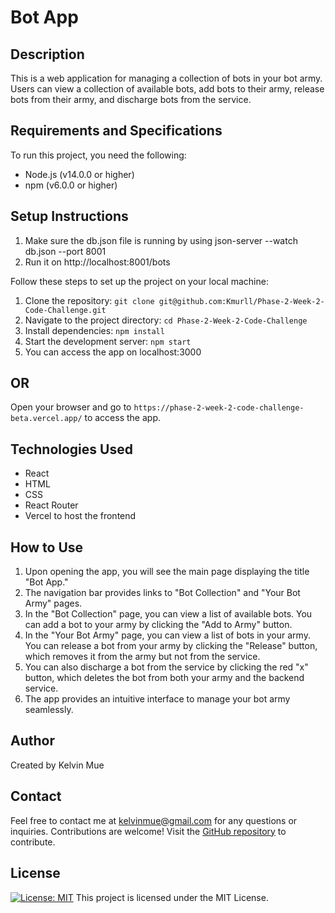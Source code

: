 # Bot App

## Description
This is a web application for managing a collection of bots in your bot army. Users can view a collection of available bots, add bots to their army, release bots from their army, and discharge bots from the service.

## Requirements and Specifications
To run this project, you need the following:
* Node.js (v14.0.0 or higher)
* npm (v6.0.0 or higher)

## Setup Instructions
1. Make sure the db.json file is running by using json-server --watch db.json --port 8001
2. Run it on http://localhost:8001/bots

Follow these steps to set up the project on your local machine:
1. Clone the repository: `git clone git@github.com:Kmurll/Phase-2-Week-2-Code-Challenge.git`
2. Navigate to the project directory: `cd Phase-2-Week-2-Code-Challenge`
3. Install dependencies: `npm install`
4. Start the development server: `npm start`
5. You can access the app on localhost:3000
## OR
 Open your browser and go to `https://phase-2-week-2-code-challenge-beta.vercel.app/` to access the app.

## Technologies Used
* React
* HTML
* CSS
* React Router
* Vercel to host the frontend

## How to Use
1. Upon opening the app, you will see the main page displaying the title "Bot App."
2. The navigation bar provides links to "Bot Collection" and "Your Bot Army" pages.
3. In the "Bot Collection" page, you can view a list of available bots. You can add a bot to your army by clicking the "Add to Army" button.
4. In the "Your Bot Army" page, you can view a list of bots in your army. You can release a bot from your army by clicking the "Release" button, which removes it from the army but not from the service.
5. You can also discharge a bot from the service by clicking the red "x" button, which deletes the bot from both your army and the backend service.
6. The app provides an intuitive interface to manage your bot army seamlessly.

## Author
Created by Kelvin Mue

## Contact
Feel free to contact me at kelvinmue@gmail.com for any questions or inquiries. Contributions are welcome! Visit the [GitHub repository](https://github.com/Kmurll/Phase-2-Week-2-Code-Challenge.git) to contribute.

## License
[![License: MIT](https://img.shields.io/badge/License-MIT-yellow.svg)](https://opensource.org/licenses/MIT)
This project is licensed under the MIT License.
